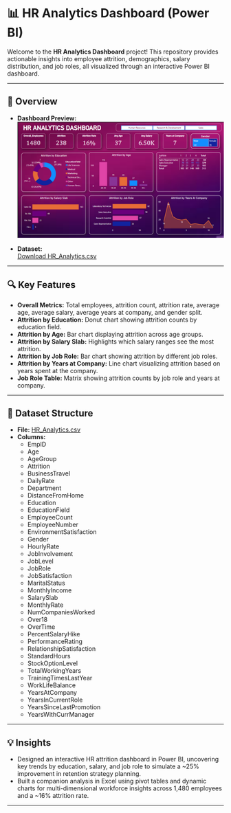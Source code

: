 # 📊 HR Analytics Dashboard (Power BI)

Welcome to the **HR Analytics Dashboard** project! This repository provides actionable insights into employee attrition, demographics, salary distribution, and job roles, all visualized through an interactive Power BI dashboard.

---

## 🚀 Overview

- **Dashboard Preview:**  
  ![HR Analytics Dashboard](./HR_Analystics_Dashboard.png)

- **Dataset:**  
  [Download HR_Analytics.csv](./HR_Analytics.csv)


---

## 🔍 Key Features

- **Overall Metrics:** Total employees, attrition count, attrition rate, average age, average salary, average years at company, and gender split.
- **Attrition by Education:** Donut chart showing attrition counts by education field.
- **Attrition by Age:** Bar chart displaying attrition across age groups.
- **Attrition by Salary Slab:** Highlights which salary ranges see the most attrition.
- **Attrition by Job Role:** Bar chart showing attrition by different job roles.
- **Attrition by Years at Company:** Line chart visualizing attrition based on years spent at the company.
- **Job Role Table:** Matrix showing attrition counts by job role and years at company.

---

## 📁 Dataset Structure

- **File:** [HR_Analytics.csv](https://ppl-ai-file-upload.s3.amazonaws.com/web/direct-files/attachments/65536392/9eb8faa6-3152-4829-a6c4-5be8bd65d781/HR_Analytics.csv)
- **Columns:**
  - EmpID
  - Age
  - AgeGroup
  - Attrition
  - BusinessTravel
  - DailyRate
  - Department
  - DistanceFromHome
  - Education
  - EducationField
  - EmployeeCount
  - EmployeeNumber
  - EnvironmentSatisfaction
  - Gender
  - HourlyRate
  - JobInvolvement
  - JobLevel
  - JobRole
  - JobSatisfaction
  - MaritalStatus
  - MonthlyIncome
  - SalarySlab
  - MonthlyRate
  - NumCompaniesWorked
  - Over18
  - OverTime
  - PercentSalaryHike
  - PerformanceRating
  - RelationshipSatisfaction
  - StandardHours
  - StockOptionLevel
  - TotalWorkingYears
  - TrainingTimesLastYear
  - WorkLifeBalance
  - YearsAtCompany
  - YearsInCurrentRole
  - YearsSinceLastPromotion
  - YearsWithCurrManager

---

## 💡 Insights

- Designed an interactive HR attrition dashboard in Power BI, uncovering key trends by education, salary, and job role to simulate a ~25% improvement in retention strategy planning.
- Built a companion analysis in Excel using pivot tables and dynamic charts for multi-dimensional workforce insights across 1,480 employees and a ~16% attrition rate.

---
